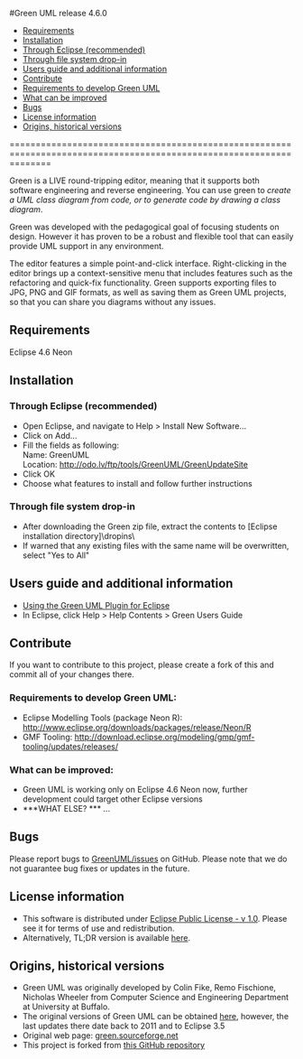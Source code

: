 
#Green UML release 4.6.0
- [Requirements](#requirements)
- [Installation](#installation)
 - [Through Eclipse (recommended)](#through-eclipse-recommended)
 - [Through file system drop-in](#through-file-system-drop-in)
- [Users guide and additional information](#users-guide-and-additional-information)
- [Contribute](#contribute)
 - [Requirements to develop Green UML](#requirements-to-develop-green-uml)
 - [What can be improved](#what-can-be-improved)
- [Bugs](#bugs)
- [License information](#license-information)
- [Origins, historical versions](#origins-historical-versions)

====================================================================================================================

Green is a LIVE round-tripping editor, meaning that it supports both software engineering and reverse engineering. 
You can use green to *create a UML class diagram from code, or to generate code by drawing a class diagram*.

Green was developed with the pedagogical goal of focusing students on design. 
However it has proven to be a robust and flexible tool that can easily provide UML support in any environment.

The editor features a simple point-and-click interface. Right-clicking in the editor brings up a 
context-sensitive menu that includes features such as the refactoring and quick-fix functionality.
Green supports exporting files to JPG, PNG and GIF formats, as well as saving them as Green UML projects, so that you can share you diagrams without any issues.


## Requirements
Eclipse 4.6 Neon

## Installation
### Through Eclipse (recommended)
- Open Eclipse, and navigate to Help > Install New Software...
- Click on Add... 
- Fill the fields as following: <br>
     Name: GreenUML <br>
     Location: http://odo.lv/ftp/tools/GreenUML/GreenUpdateSite
- Click OK 
- Choose what features to install and follow further instructions

### Through file system drop-in
- After downloading the Green zip file, extract the contents to [Eclipse installation directory]\dropins\
- If warned that any existing files with the same name will be overwritten, select "Yes to All"


## Users guide and additional information
- [Using the Green UML Plugin for Eclipse](https://www.clear.rice.edu/comp310/Eclipse/GreenUML/)
- In Eclipse, click Help > Help Contents > Green Users Guide


## Contribute
If you want to contribute to this project, please create a fork of this and commit all of your changes there. 

### Requirements to develop Green UML:
- Eclipse Modelling Tools (package Neon R): http://www.eclipse.org/downloads/packages/release/Neon/R
- GMF Tooling: http://download.eclipse.org/modeling/gmp/gmf-tooling/updates/releases/

### What can be improved:
- Green UML is working only on Eclipse 4.6 Neon now, further development could target other Eclipse versions
- ***WHAT ELSE? *** ...

## Bugs
Please report bugs to [GreenUML/issues](https://github.com/JanisPelss/GreenUML/issues) on GitHub. 
Please note that we do not guarantee bug fixes or updates in the future.

## License information
- This software is distributed under [Eclipse Public License - v 1.0](https://www.eclipse.org/legal/epl-v10.html). 
Please see it for terms of use and redistribution. 
- Alternatively, TL;DR version is available [here](https://www.tldrlegal.com/l/epl).

## Origins, historical versions
- Green UML was originally developed by Colin Fike, Remo Fischione, Nicholas Wheeler from Computer Science and Engineering Department at University at Buffalo.
- The original versions of Green UML can be obtained [here](http://green.sourceforge.net/builds.html), however, the last updates there date back to 2011 and to Eclipse 3.5
- Original web page: [green.sourceforge.net](http://green.sourceforge.net)
- This project is forked from [this GitHub repository](https://github.com/fmjrey/Green-UML)


